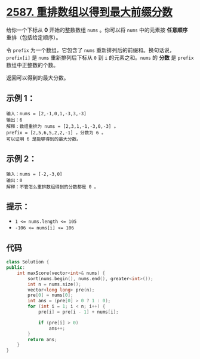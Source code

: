 # [2587. 重排数组以得到最大前缀分数](https://leetcode.cn/problems/rearrange-array-to-maximize-prefix-score/)

给你一个下标从 **0** 开始的整数数组 `nums` 。你可以将 `nums` 中的元素按 **任意顺序** 重排（包括给定顺序）。

令 `prefix` 为一个数组，它包含了 `nums` 重新排列后的前缀和。换句话说，`prefix[i]` 是 `nums` 重新排列后下标从 `0` 到 `i` 的元素之和。`nums` 的 **分数** 是 `prefix` 数组中正整数的个数。

返回可以得到的最大分数。

## **示例 1：**

```
输入：nums = [2,-1,0,1,-3,3,-3]
输出：6
解释：数组重排为 nums = [2,3,1,-1,-3,0,-3] 。
prefix = [2,5,6,5,2,2,-1] ，分数为 6 。
可以证明 6 是能够得到的最大分数。
```

## **示例 2：**

```
输入：nums = [-2,-3,0]
输出：0
解释：不管怎么重排数组得到的分数都是 0 。
```

## **提示：**

- `1 <= nums.length <= 105`
- `-106 <= nums[i] <= 106`

## 代码

```cpp
class Solution {
public:
    int maxScore(vector<int>& nums) {
        sort(nums.begin(), nums.end(), greater<int>());
        int n = nums.size();
        vector<long long> pre(n);
        pre[0] = nums[0];
        int ans = (pre[0] > 0 ? 1 : 0);
        for (int i = 1; i < n; i++) {
            pre[i] = pre[i - 1] + nums[i];

            if (pre[i] > 0)
                ans++;
        }
        return ans;
    }
}
```

